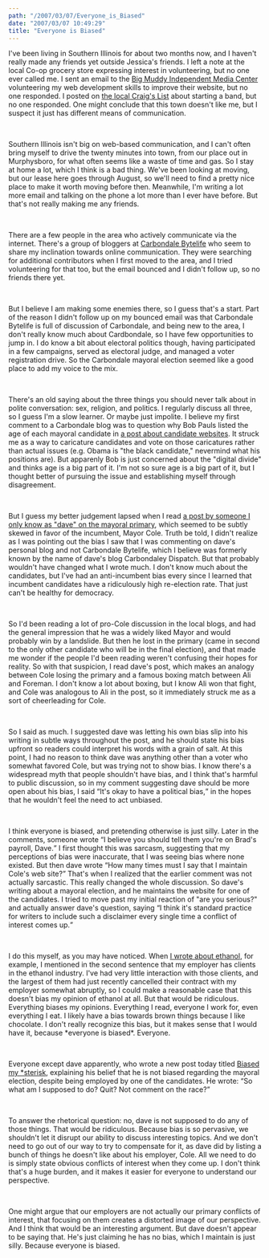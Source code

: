 ```yaml
---
path: "/2007/03/07/Everyone_is_Biased" 
date: "2007/03/07 10:49:29" 
title: "Everyone is Biased" 
---
```

<p>I've been living in Southern Illinois for about two months now, and I haven't really made any friends yet outside Jessica's friends. I left a note at the local Co-op grocery store expressing interest in volunteering, but no one ever called me. I sent an email to the <a href="http://bigmuddyimc.org/">Big Muddy Independent Media Center</a> volunteering my web development skills to improve their website, but no one responded. I posted on <a href="http://carbondale.craigslist.org/">the local Craig's List</a> about starting a band, but no one responded. One might conclude that this town doesn't like me, but I suspect it just has different means of communication.</p><br><p>Southern Illinois isn't big on web-based communication, and I can't often bring myself to drive the twenty minutes into town, from our place out in Murphysboro, for what often seems like a waste of time and gas. So I stay at home a lot, which I think is a bad thing. We've been looking at moving, but our lease here goes through August, so we'll need to find a pretty nice place to make it worth moving before then. Meanwhile, I'm writing a lot more email and talking on the phone a lot more than I ever have before. But that's not really making me any friends.</p><br><p>There are a few people in the area who actively communicate via the internet. There's a group of bloggers at <a href="http://landolinkin.us/carbondale/bytelife/">Carbondale Bytelife</a> who seem to share my inclination towards online communication. They were searching for additional contributors when I first moved to the area, and I tried volunteering for that too, but the email bounced and I didn't follow up, so no friends there yet.</p><br><p>But I believe I am making some enemies there, so I guess that's a start. Part of the reason I didn't follow up on my bounced email was that Carbondale Bytelife is full of discussion of Carbondale, and being new to the area, I don't really know much about Cardbondale, so I have few opportunities to jump in. I do know a bit about electoral politics though, having participated in a few campaigns, served as electoral judge, and managed a voter registration drive. So the Carbondale mayoral election seemed like a good place to add my voice to the mix.</p><br><p>There's an old saying about the three things you should never talk about in polite conversation: sex, religion, and politics. I regularly discuss all three, so I guess I'm a slow learner. Or maybe just impolite. I believe my first comment to a Carbondale blog was to question why Bob Pauls listed the age of each mayoral candidate in <a href="http://www.landolinkin.us/carbondale/bytelife/2007/01/carbondale-candidates-online-not.html">a post about candidate websites</a>. It struck me as a way to caricature candidates and vote on those caricatures rather than actual issues (e.g. Obama is "the black candidate," nevermind what his positions are). But apparenly Bob is just concerned about the "digital divide" and thinks age is a big part of it. I'm not so sure age is a big part of it, but I thought better of pursuing the issue and establishing myself through disagreement.</p><br><p>But I guess my better judgement lapsed when I read <a href="http://www.shawneenet.net/dispatch/2007/03/coles-rope-dope.html">a post by someone I only know as "dave" on the mayoral primary</a>, which seemed to be subtly skewed in favor of the incumbent, Mayor Cole. Truth be told, I didn't realize as I was pointing out the bias I saw that I was commenting on dave's personal blog and not Carbondale Bytelife, which I believe was formerly known by the name of dave's blog Carbondaley Dispatch. But that probably wouldn't have changed what I wrote much. I don't know much about the candidates, but I've had an anti-incumbent bias every since I learned that incumbent candidates have a ridiculously high re-election rate. That just can't be healthy for democracy.</p><br><p>So I'd been reading a lot of pro-Cole discussion in the local blogs, and had the general impression that he was a widely liked Mayor and would probably win by a landslide. But then he lost in the primary (came in second to the only other candidate who will be in the final election), and that made me wonder if the people I'd been reading weren't confusing their hopes for reality. So with that suspicion, I read dave's post, which makes an analogy between Cole losing the primary and a famous boxing match between Ali and Foreman. I don't know a lot about boxing, but I know Ali won that fight, and Cole was analogous to Ali in the post, so it immediately struck me as a sort of cheerleading for Cole.</p><br><p>So I said as much. I suggested dave was letting his own bias slip into his writing in subtle ways throughout the post, and he should state his bias upfront so readers could interpret his words with a grain of salt. At this point, I had no reason to think dave was anything other than a voter who somewhat favored Cole, but was trying not to show bias. I know there's a widespread myth that people shouldn't have bias, and I think that's harmful to public discussion, so in my comment suggesting dave should be more open about his bias, I said <q>It's okay to have a political bias,</q> in the hopes that he wouldn't feel the need to act unbiased.</p><br><p>I think everyone is biased, and pretending otherwise is just silly. Later in the comments, someone wrote <q>I believe you should tell them you're on Brad's payroll, Dave.</q> I first thought this was sarcasm, suggesting that my perceptions of bias were inaccurate, that I was seeing bias where none existed. But then dave wrote <q>How many times must I say that I maintain Cole's web site?</q> That's when I realized that the earlier comment was not actually sarcastic. This really changed the whole discussion. So dave's writing about a mayoral election, and he maintains the website for one of the candidates. I tried to move past my initial reaction of "are you serious?" and actually answer dave's question, saying <q>I think it's standard practice for writers to include such a disclaimer every single time a conflict of interest comes up.</q></p><br><p>I do this myself, as you may have noticed. When <a href="http://typewriting.org/2006/12/10/Ethanol_Efficiency/">I wrote about ethanol</a>, for example, I mentioned in the second sentence that my employer has clients in the ethanol industry. I've had very little interaction with those clients, and the largest of them had just recently cancelled their contract with my employer somewhat abruptly, so I could make a reasonable case that this doesn't bias my opinion of ethanol at all. But that would be ridiculous. Everything biases my opinions. Everything I read, everyone I work for, even everything I eat. I likely have a bias towards brown things because I like chocolate. I don't really recognize this bias, but it makes sense that I would have it, because *everyone is biased*. Everyone.</p><br><p>Everyone except dave apparently, who wrote a new post today titled <a href="http://www.shawneenet.net/dispatch/2007/03/biased-my-sterisk.html">Biased my *sterisk</a>, explaining his belief that he is not biased regarding the mayoral election, despite being employed by one of the candidates. He wrote: <q>So what am I supposed to do? Quit? Not comment on the race?</q></p><br><p>To answer the rhetorical question: no, dave is not supposed to do any of those things. That would be ridiculous. Because bias is so pervasive, we shouldn't let it disrupt our ability to discuss interesting topics. And we don't need to go out of our way to try to compensate for it, as dave did by listing a bunch of things he doesn't like about his employer, Cole. All we need to do is simply state obvious conflicts of interest when they come up. I don't think that's a huge burden, and it makes it easier for everyone to understand our perspective.</p><br><p>One might argue that our employers are not actually our primary conflicts of interest, that focusing on them creates a distorted image of our perspective. And I think that would be an interesting argument. But dave doesn't appear to be saying that. He's just claiming he has no bias, which I maintain is just silly. Because everyone is biased.</p>